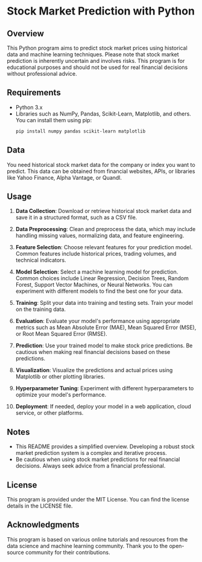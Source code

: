 # Stock Market Prediction with Python

## Overview
This Python program aims to predict stock market prices using historical data and machine learning techniques. Please note that stock market prediction is inherently uncertain and involves risks. This program is for educational purposes and should not be used for real financial decisions without professional advice.

## Requirements
- Python 3.x
- Libraries such as NumPy, Pandas, Scikit-Learn, Matplotlib, and others. You can install them using pip:
  ```bash
  pip install numpy pandas scikit-learn matplotlib
  ```

## Data
You need historical stock market data for the company or index you want to predict. This data can be obtained from financial websites, APIs, or libraries like Yahoo Finance, Alpha Vantage, or Quandl.

## Usage
1. **Data Collection**: Download or retrieve historical stock market data and save it in a structured format, such as a CSV file.

2. **Data Preprocessing**: Clean and preprocess the data, which may include handling missing values, normalizing data, and feature engineering.

3. **Feature Selection**: Choose relevant features for your prediction model. Common features include historical prices, trading volumes, and technical indicators.

4. **Model Selection**: Select a machine learning model for prediction. Common choices include Linear Regression, Decision Trees, Random Forest, Support Vector Machines, or Neural Networks. You can experiment with different models to find the best one for your data.

5. **Training**: Split your data into training and testing sets. Train your model on the training data.

6. **Evaluation**: Evaluate your model's performance using appropriate metrics such as Mean Absolute Error (MAE), Mean Squared Error (MSE), or Root Mean Squared Error (RMSE).

7. **Prediction**: Use your trained model to make stock price predictions. Be cautious when making real financial decisions based on these predictions.

8. **Visualization**: Visualize the predictions and actual prices using Matplotlib or other plotting libraries.

9. **Hyperparameter Tuning**: Experiment with different hyperparameters to optimize your model's performance.

10. **Deployment**: If needed, deploy your model in a web application, cloud service, or other platforms.

## Notes
- This README provides a simplified overview. Developing a robust stock market prediction system is a complex and iterative process.
- Be cautious when using stock market predictions for real financial decisions. Always seek advice from a financial professional.

## License
This program is provided under the MIT License. You can find the license details in the LICENSE file.

## Acknowledgments
This program is based on various online tutorials and resources from the data science and machine learning community. Thank you to the open-source community for their contributions.

